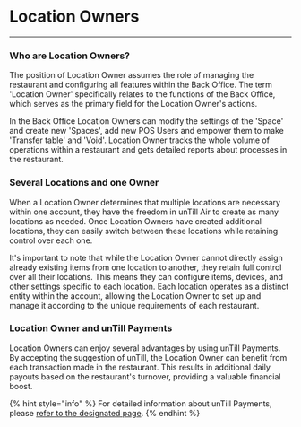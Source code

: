 # Location Owners

***

### Who are Location Owners?

The position of Location Owner assumes the role of managing the restaurant and configuring all features within the Back Office. The term 'Location Owner' specifically relates to the functions of the Back Office, which serves as the primary field for the Location Owner's actions.

In the Back Office Location Owners can modify the settings of the 'Space' and create new 'Spaces', add new POS Users and empower them to make 'Transfer table' and 'Void'. Location Owner tracks the whole volume of operations within a restaurant and gets detailed reports about processes in the restaurant.

### Several Locations and one Owner

When a Location Owner determines that multiple locations are necessary within one account, they have the freedom in unTill Air to create as many locations as needed. Once Location Owners have created additional locations, they can easily switch between these locations while retaining control over each one.

It's important to note that while the Location Owner cannot directly assign already existing items from one location to another, they retain full control over all their locations. This means they can configure items, devices, and other settings specific to each location. Each location operates as a distinct entity within the account, allowing the Location Owner to set up and manage it according to the unique requirements of each restaurant.

### Location Owner and unTill Payments

Location Owners can enjoy several advantages by using unTill Payments. By accepting the suggestion of unTill, the Location Owner can benefit from each transaction made in the restaurant. This results in additional daily payouts based on the restaurant's turnover, providing a valuable financial boost.

{% hint style="info" %}
For detailed information about unTill Payments, please [refer to the designated page](untill-payments/).
{% endhint %}
